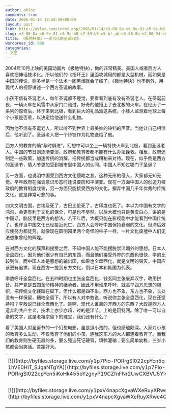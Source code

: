 ```yaml
---
author: abloz
comments: true
date: 2006-01-14 15:58:58+00:00
layout: post
link: http://abloz.com/index.php/2006/01/14/e3-80-8a-e6-9e-81-e5-9c-b0-e7-89-b9-e5-bf-ab-e3-80-8b-e2-80-94-e2-80-94-e7-8e-b0-e4-bb-a3-e5-8c-96-e7-9a-84-e5-9c-a3-e8-af-9e-e5-b9-bb-e6-83-b3/
slug: e3-80-8a-e6-9e-81-e5-9c-b0-e7-89-b9-e5-bf-ab-e3-80-8b-e2-80-94-e2-80-94-e7-8e-b0-e4-bb-a3-e5-8c-96-e7-9a-84-e5-9c-a3-e8-af-9e-e5-b9-bb-e6-83-b3
title: 《极地特快》——现代化的圣诞幻想
wordpress_id: 588
categories:
- 文艺
---
```


2004年10月上映的美国动画片《极地特快》，做的非常精美。美国人或者西方人喜欢把神话技术化。所以他们的《指环王》里面攻城用的都是大型机械，而如果是中国的传说，则多半是一个法术一团黑烟就会了结了。《极地特快》也不例外，用现代人的视野讲述一个西方圣诞的故事。




小孩不信有圣诞老人，每年圣诞都不睡觉，要看看到底有没有圣诞老人。在圣诞前夜，一辆火车在风雪中从家门口驰过。好奇的他搭上了去北极的火车。在经历了一系列的惊奇后，终于来到北极，看到巨大的礼品派送系统，小矮人监测着地球上每个小孩是否乖，以决定给他送什么礼物。




因为他不信有圣诞老人，所以听不到世界上最美妙的铃铛的声音。当他让自己相信后，他听到了。圣诞老人把一个铃铛作为礼物送给了他。




西方人的教育的确“与时俱进”。幻想中可以坐上一辆特快火车到北极，看到圣诞老人。中国的节日则逐渐变淡，政府和教育者都不能有什么办法挽救。相反，政府还制定一些政策，加速传统的消解，把传统都当成糟粕来对待。现在，似乎倒是西方的圣诞节，情人节更加受到城市里中国人的认同。中国人不知过哪门子圣诞？




另一方面，也说明中国受到西方文化侵略之甚。这种无形的侵入，大家都无知无觉。早年政府在强调意识形态时还说要防和平演变。现在一方面中国人的创造力被政府的教育制度戕害，另一方面只能接受西方的文化，摒弃中国几千年优秀的传统文化。这是非常可悲的事。




四大文明古国，古埃及死了，古巴比伦死了，古印度也死了。本以为中国有文字的鸿沟，会更有利于文化的保全，可是也不尽然。以后大概也只是黄皮白心，讲的是中国话，脑袋里是西方的想法。若干年后，大概只能在影视剧中才能看到中国传统了。也许当中国文化已经接近死亡，西方人会呼吁中国保持衰弱的文化。但滞后效应使努力都徒劳。就像现在圆明园里两个奇怪的柱子一样，一片文化废墟中人们无法想象曾经的辉煌。




在对西方文化的膜拜和接受之后，不知中国人能不能摆脱崇洋媚外的思想。日本人全盘西化，因为他们很少有自己的东西，而且他们接受外界的东西也很快，学的比较到位。而中国人本是思想的输出国，如果也全盘西化，就是文明的毁灭。中国应该更有追求。现在西方一提到东方文化，倒以日本和韩国为代表。




李敖呼吁全盘西化。在五四时期也主张全盘西化，钱玄同主张废弃汉字，改用拼音。共产党是五四革命精神的继承者，因此不用谁来呼吁，就高举西方思想的旗帜，把传统文化践踏在脚下。但什么都是四不象。西方也不象，东方也不象，长处没有一样保留，糟粕全留下。所以有人对李敖说，听说你主张全盘西化，现在还坚持吗？李敖说已经全盘西化了。是啊，现代人谁离的开西方的东西？大政是西方人遗弃的共产主义，技术上亦步亦趋，过的是洋节，上的是因特网。除了唯一可以自豪的文字，这是老祖宗留下的瑰宝，我们还有什么？




看了美国人对圣诞节的一个幻想电影，虽是逗小孩的，但也感触颇深。人家对小孩的教育多么生动，不仅教育了他们的小孩，连我这东方的大人都连着教育了。而我们的教育则生硬无趣的多，要么强迫死记硬背，填鸭灌输；要么简单幼稚，三岁小孩都会当笑话。差距好大。

<table border="0" cellspacing="0" ><tr >
<td >
</td></tr><tr >
<td valign="top" >[![](http://byfiles.storage.live.com/y1p7Pio-PORrgSl022cpYcn5q-nfyvm1YR44X2svmP4C9BkzAe-jFHOkNBF-1hVE0HiT_SJgaNTgYA)](http://byfiles.storage.live.com/y1p7Pio-PORrgSl022cpYcn5iKoHk455oYzgnyP19CZfnFNr2UwCXBVU5YlvgzAo-aJynWs9R0T6No)
</td>
<td width="15" >
</td>
<td valign="top" >[![](http://byfiles.storage.live.com/y1pqLwJWbEhFSyn_7NBTgBdZLdpdB6bYJI8GtBVFwvbtHN0Zw2vP9lqBOCZP6HmFER8scD4Kni08-A)](http://byfiles.storage.live.com/y1pqLwJWbEhFSyn_7NBTgBdZCYPMsMakJJK1UteykuN9gFAly_rbOgMNnZXs95KxIG1-sfjW8RlZHs)
</td></tr><tr >
<td >
</td></tr><tr >
<td valign="top" >[![](http://byfiles.storage.live.com/y1pxV4napcXgvaWXeRuyXRwe6HgLV-YeOrdZwLqr461N0bE84xcr4ursfipi032l9Q5DyFv1ByqL3c)](http://byfiles.storage.live.com/y1pxV4napcXgvaWXeRuyXRwe4QY5ZdLADlCLnriwEUETNwQgM2iVCkHFCQHmmRUbDTSllccoLrLmcw)
</td>
<td width="15" >
</td>
<td valign="top" >[![](http://byfiles.storage.live.com/y1ponQsTx9RC04wG7qcFEPYjUVHvrG9cf093_KCvyA8FrjU55SDQ-KDDhLZ74KK0WNC70C8c6kTxNw)](http://byfiles.storage.live.com/y1ponQsTx9RC04wG7qcFEPYjZuE6yKk_jcu02nqIcUYV_NNE_EMJ0BMr4rf_HgwLPGb0s4kw1IMsB0)
</td></tr></table>
